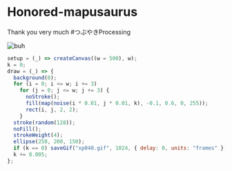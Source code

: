 # Honored-mapusaurus
Thank you very much #つぶやきProcessing

![buh](https://github.com/nicolasbaez/Honored-mapusaurus/blob/main/xp040.gif)
```javascript
setup = (_) => createCanvas((w = 500), w);
k = 0;
draw = (_) => {
  background(0);
  for (i = 0; i <= w; i += 3)
    for (j = 0; j <= w; j += 3) {
      noStroke();
      fill(map(noise(i * 0.01, j * 0.01, k), -0.1, 0.6, 0, 255));
      rect(i, j, 2, 2);
    }
  stroke(random(128));
  noFill();
  strokeWeight(4);
  ellipse(250, 200, 150);
  if (k == 0) saveGif("xp040.gif", 1024, { delay: 0, units: "frames" });
  k += 0.005;
};
